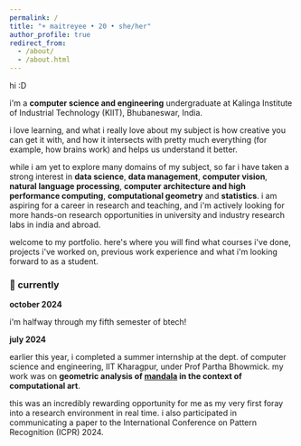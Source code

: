 ```yaml
---
permalink: /
title: "☀️ maitreyee • 20 • she/her"
author_profile: true
redirect_from: 
  - /about/
  - /about.html
---
```


hi :D

i'm a <b>computer science and engineering</b> undergraduate at Kalinga Institute of Industrial Technology (KIIT), Bhubaneswar, India. 

i love learning, and what i really love about my subject is how creative you can get it with, and how it intersects with pretty much everything (for example, how brains work) and helps us understand it better.

while i am yet to explore many domains of my subject, so far i have taken a strong interest in <b>data science</b>, <b>data management</b>, <b>computer vision</b>, <b>natural language processing</b>, <b>computer architecture and high performance computing</b>, <b>computational geometry</b> and <b>statistics</b>. i am aspiring for a career in research and teaching, and i'm actively looking for more hands-on research opportunities in university and industry research labs in india and abroad. 

welcome to my portfolio. here's where you will find what courses i've done, projects i've worked on, previous work experience and what i'm looking forward to as a student. 

<h3>📍 currently</h3>

<b>october 2024</b> 

i'm halfway through my fifth semester of btech!

<b>july 2024</b>

earlier this year, i completed a summer internship at the dept. of computer science and engineering, IIT Kharagpur, under Prof Partha Bhowmick. my work was on <b>geometric analysis of <a href="https://en.wikipedia.org/wiki/Mandala">mandala</a> in the context of computational art</b>. 

this was an incredibly rewarding opportunity for me as my very first foray into a research environment in real time. i also participated in communicating a paper to the International Conference on Pattern Recognition (ICPR) 2024. 






